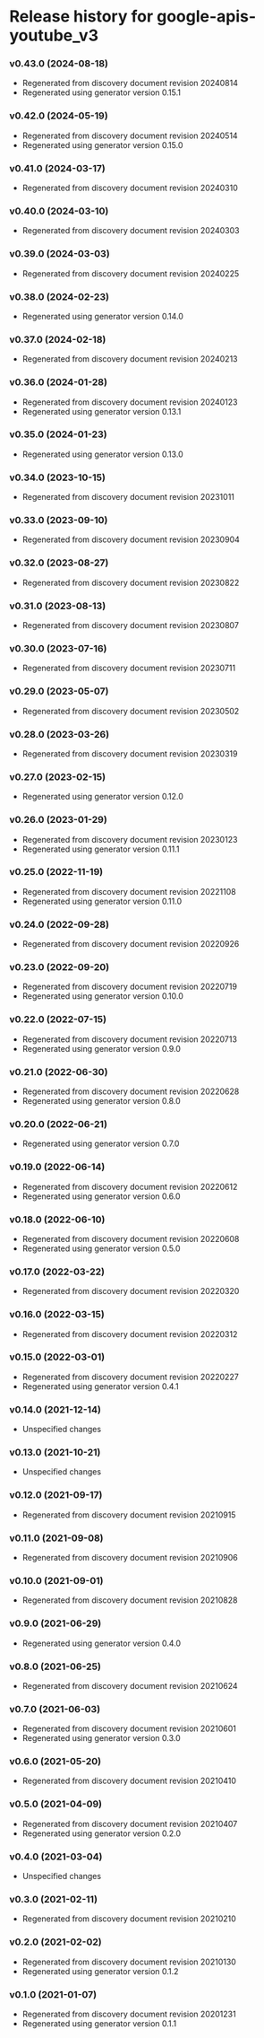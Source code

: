 # Release history for google-apis-youtube_v3

### v0.43.0 (2024-08-18)

* Regenerated from discovery document revision 20240814
* Regenerated using generator version 0.15.1

### v0.42.0 (2024-05-19)

* Regenerated from discovery document revision 20240514
* Regenerated using generator version 0.15.0

### v0.41.0 (2024-03-17)

* Regenerated from discovery document revision 20240310

### v0.40.0 (2024-03-10)

* Regenerated from discovery document revision 20240303

### v0.39.0 (2024-03-03)

* Regenerated from discovery document revision 20240225

### v0.38.0 (2024-02-23)

* Regenerated using generator version 0.14.0

### v0.37.0 (2024-02-18)

* Regenerated from discovery document revision 20240213

### v0.36.0 (2024-01-28)

* Regenerated from discovery document revision 20240123
* Regenerated using generator version 0.13.1

### v0.35.0 (2024-01-23)

* Regenerated using generator version 0.13.0

### v0.34.0 (2023-10-15)

* Regenerated from discovery document revision 20231011

### v0.33.0 (2023-09-10)

* Regenerated from discovery document revision 20230904

### v0.32.0 (2023-08-27)

* Regenerated from discovery document revision 20230822

### v0.31.0 (2023-08-13)

* Regenerated from discovery document revision 20230807

### v0.30.0 (2023-07-16)

* Regenerated from discovery document revision 20230711

### v0.29.0 (2023-05-07)

* Regenerated from discovery document revision 20230502

### v0.28.0 (2023-03-26)

* Regenerated from discovery document revision 20230319

### v0.27.0 (2023-02-15)

* Regenerated using generator version 0.12.0

### v0.26.0 (2023-01-29)

* Regenerated from discovery document revision 20230123
* Regenerated using generator version 0.11.1

### v0.25.0 (2022-11-19)

* Regenerated from discovery document revision 20221108
* Regenerated using generator version 0.11.0

### v0.24.0 (2022-09-28)

* Regenerated from discovery document revision 20220926

### v0.23.0 (2022-09-20)

* Regenerated from discovery document revision 20220719
* Regenerated using generator version 0.10.0

### v0.22.0 (2022-07-15)

* Regenerated from discovery document revision 20220713
* Regenerated using generator version 0.9.0

### v0.21.0 (2022-06-30)

* Regenerated from discovery document revision 20220628
* Regenerated using generator version 0.8.0

### v0.20.0 (2022-06-21)

* Regenerated using generator version 0.7.0

### v0.19.0 (2022-06-14)

* Regenerated from discovery document revision 20220612
* Regenerated using generator version 0.6.0

### v0.18.0 (2022-06-10)

* Regenerated from discovery document revision 20220608
* Regenerated using generator version 0.5.0

### v0.17.0 (2022-03-22)

* Regenerated from discovery document revision 20220320

### v0.16.0 (2022-03-15)

* Regenerated from discovery document revision 20220312

### v0.15.0 (2022-03-01)

* Regenerated from discovery document revision 20220227
* Regenerated using generator version 0.4.1

### v0.14.0 (2021-12-14)

* Unspecified changes

### v0.13.0 (2021-10-21)

* Unspecified changes

### v0.12.0 (2021-09-17)

* Regenerated from discovery document revision 20210915

### v0.11.0 (2021-09-08)

* Regenerated from discovery document revision 20210906

### v0.10.0 (2021-09-01)

* Regenerated from discovery document revision 20210828

### v0.9.0 (2021-06-29)

* Regenerated using generator version 0.4.0

### v0.8.0 (2021-06-25)

* Regenerated from discovery document revision 20210624

### v0.7.0 (2021-06-03)

* Regenerated from discovery document revision 20210601
* Regenerated using generator version 0.3.0

### v0.6.0 (2021-05-20)

* Regenerated from discovery document revision 20210410

### v0.5.0 (2021-04-09)

* Regenerated from discovery document revision 20210407
* Regenerated using generator version 0.2.0

### v0.4.0 (2021-03-04)

* Unspecified changes

### v0.3.0 (2021-02-11)

* Regenerated from discovery document revision 20210210

### v0.2.0 (2021-02-02)

* Regenerated from discovery document revision 20210130
* Regenerated using generator version 0.1.2

### v0.1.0 (2021-01-07)

* Regenerated from discovery document revision 20201231
* Regenerated using generator version 0.1.1


